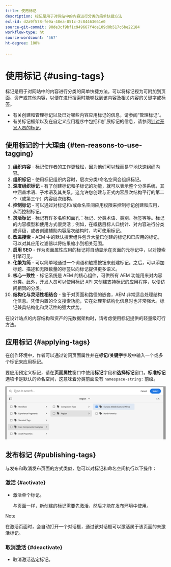 ```yaml
---
title: 使用标记
description: 标记是用于对网站中的内容进行分类的简单快捷方法
exl-id: d2a9f578-fe0a-48ea-851c-2c84463661e0
source-git-commit: 90de3cf9bf1c949667f4de109d0b517c6be22184
workflow-type: ht
source-wordcount: '567'
ht-degree: 100%

---
```


# 使用标记 {#using-tags}

标记是用于对网站中的内容进行分类的简单快捷方法。可以将标记视为可附加到页面、资产或其他内容，以便在进行搜索时能够找到该内容及相关内容的关键字或标签。

* 有关创建和管理标记以及已对哪些内容应用标记的信息，请参阅“管理标记”。<!-- See [Administering Tags](/help/sites-administering/tags.md) for information about creating and managing tags, as well as to which content tags have been applied.-->
* 有关标记框架以及在自定义应用程序中包括和扩展标记的信息，请参阅[针对开发人员的标记](/help/implementing/developing/introduction/tagging-framework.md)。

## 使用标记的十大理由 {#ten-reasons-to-use-tagging}

1. **组织内容** - 标记使作者的工作更轻松，因为他们可以轻而易举地快速组织内容。
1. **组织标记** - 使用标记组织内容时，层次分类/命名空间会组织标记。
1. **深度组织标记** - 有了创建标记和子标记的功能，就可以表示整个分类系统，其中涵盖术语、子术语及其关系。这允许您创建与正式内容层次结构平行的第二个（或第三个）内容层次结构。
1. **控制标记** - 可以通过对标记和/或命名空间应用权限来控制标记创建和应用，从而控制标记。
1. **灵活标记** - 标记有许多名称和面孔：标记、分类术语、类别、标签等等。标记的内容模型和使用方式很灵活；例如，在概括目标人口统计、对内容进行分类或评级，或者创建辅助内容层次结构时，均可使用标记。
1. **改进搜索** - AEM 中的默认搜索组件包含大量已创建的标记和已应用的标记，可以对其应用过滤器以将结果缩小到相关范围。
1. **启用 SEO** - 作为页面属性应用的标记将自动显示在页面的元标记中，以对搜索引擎可见。
1. **化繁为简** - 可以简单地通过一个词语和触摸按钮来创建标记。之后，可以添加标题、描述和无限数量的标签以向标记提供更多语义。
1. **核心一致性** - 标记系统是 AEM 的核心组件，可供所有 AEM 功能用来对内容分类。此外，开发人员可以使用标记 API 来创建支持标记的应用程序，以便访问相同的分类。
1. **结构化与灵活性相结合** - 鉴于对页面和路径的嵌套，AEM 非常适合处理结构化信息。凭借内置的全文搜索功能，它在处理非结构化信息时也非常强大。标记兼具结构化和灵活性的强大优势。

在设计站点的内容结构和资产的元数据架构时，请考虑使用标记提供的轻量级可行方法。

## 应用标记 {#applying-tags}

在创作环境中，作者可以通过访问页面属性并在&#x200B;**标记/关键字**&#x200B;字段中输入一个或多个标记来应用标记。

要应用预定义标记，请在&#x200B;**页面属性**&#x200B;窗口中使用&#x200B;**标记**&#x200B;字段和&#x200B;**选择标记**&#x200B;窗口。**标准标记**&#x200B;选项卡是默认的命名空间，这意味着分类前面没有 `namespace-string:` 前缀。<!-- To apply [pre-defined tags](/help/sites-administering/tags.md), in the **Page Properties** window use the **Tags** field and the **Select Tags** window.-->

![选择多个标记](/help/sites-cloud/authoring/assets/tags-select.png)

## 发布标记 {#publishing-tags}

与发布和取消发布页面的方式类似，您可以对标记和命名空间执行以下操作：

### 激活 {#activate}

* 激活单个标记。

   与页面一样，新创建的标记需要先激活，然后才能在发布环境中使用。

>[!NOTE]
>
>在激活页面时，会自动打开一个对话框，通过该对话框可以激活属于该页面的未激活标记。

### 取消激活 {#deactivate}

* 取消激活选定标记。
